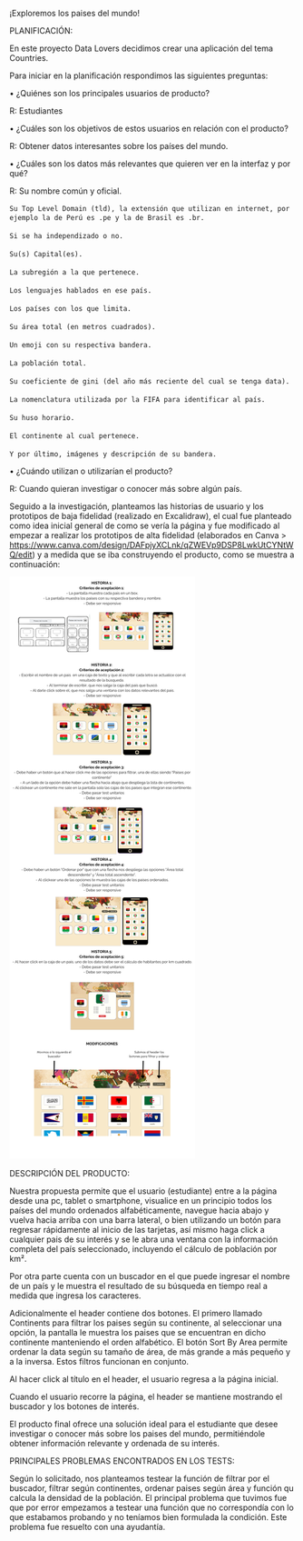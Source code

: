 ¡Exploremos los paises del mundo! 


PLANIFICACIÓN:


En este proyecto Data Lovers decidimos crear una aplicación del tema Countries.

Para iniciar en la planificación respondimos las siguientes preguntas:

• ¿Quiénes son los principales usuarios de producto?

R: Estudiantes

• ¿Cuáles son los objetivos de estos usuarios en relación con el producto?

R: Obtener datos interesantes sobre los países del mundo.

• ¿Cuáles son los datos más relevantes que quieren ver en la interfaz y por qué?

R:  Su nombre común y oficial.

    Su Top Level Domain (tld), la extensión que utilizan en internet, por ejemplo la de Perú es .pe y la de Brasil es .br.

    Si se ha independizado o no.

    Su(s) Capital(es).

    La subregión a la que pertenece.

    Los lenguajes hablados en ese país.

    Los países con los que limita.

    Su área total (en metros cuadrados).

    Un emoji con su respectiva bandera.

    La población total.

    Su coeficiente de gini (del año más reciente del cual se tenga data).

    La nomenclatura utilizada por la FIFA para identificar al país.

    Su huso horario.

    El continente al cual pertenece.

    Y por último, imágenes y descripción de su bandera.

• ¿Cuándo utilizan o utilizarían el producto?

R: Cuando quieran investigar o conocer más sobre algún país.



Seguido a la investigación, planteamos las historias de usuario y los prototipos de baja fidelidad (realizado en Excalidraw), el cual fue planteado como idea inicial general de como se vería la página y fue modificado al empezar a realizar los prototipos de alta fidelidad (elaborados en Canva > https://www.canva.com/design/DAFpjyXCLnk/qZWEVp9DSP8LwkUtCYNtWQ/edit) y a medida que se iba construyendo el producto, como se muestra a continuación:

![Alt text](image-2.png)

DESCRIPCIÓN DEL PRODUCTO:


Nuestra propuesta permite que el usuario (estudiante) entre a la página desde una pc, tablet o smartphone,    visualice en un principio todos los países del mundo ordenados alfabéticamente, navegue hacia abajo y vuelva hacia arriba con una barra lateral, o bien utilizando un botón para regresar rápidamente al inicio de las tarjetas, así mismo haga click a cualquier pais de su interés y se le abra una ventana con la información completa del país seleccionado, incluyendo el cálculo de población por km².

Por otra parte cuenta con un buscador en el que puede ingresar el nombre de un país y le muestra el resultado de su búsqueda en tiempo real a medida que ingresa los caracteres. 

Adicionalmente el header contiene dos botones. El primero llamado Continents para filtrar los paises según su continente, al seleccionar una opción, la pantalla le muestra los paises que se encuentran en dicho continente manteniendo el orden alfabético. El botón Sort By Area permite ordenar la data según su tamaño de área, de más grande a más pequeño y a la inversa. Estos filtros funcionan en conjunto. 

Al hacer click al título en el header, el usuario regresa a la página inicial. 

Cuando el usuario recorre la página, el header se mantiene mostrando el buscador y los botones de interés.

El producto final ofrece una solución ideal para el estudiante que desee investigar o conocer más sobre los paises del mundo, permitiéndole obtener información relevante y ordenada de su interés.

PRINCIPALES PROBLEMAS ENCONTRADOS EN LOS TESTS:

Según lo solicitado, nos planteamos testear la función de filtrar por el buscador, filtrar según continentes, ordenar paises según área y función qu calcula la densidad de la población. El principal problema que tuvimos fue que por error empezamos a testear una función que no correspondía con lo que estabamos probando y no teníamos bien formulada la condición. Este problema fue resuelto con una ayudantía.

